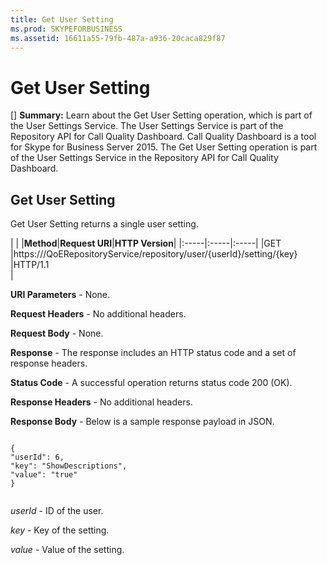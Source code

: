 ```yaml
---
title: Get User Setting
ms.prod: SKYPEFORBUSINESS
ms.assetid: 16611a55-79fb-487a-a936-20caca829f87
---
```



# Get User Setting
[] **Summary:** Learn about the Get User Setting operation, which is part of the User Settings Service. The User Settings Service is part of the Repository API for Call Quality Dashboard. Call Quality Dashboard is a tool for Skype for Business Server 2015.
The Get User Setting operation is part of the User Settings Service in the Repository API for Call Quality Dashboard.
  
    
    


## Get User Setting

Get User Setting returns a single user setting.
  
    
    

|
|
|**Method**|**Request URI**|**HTTP Version**|
|:-----|:-----|:-----|
|GET  <br/> |https://<portal>/QoERepositoryService/repository/user/{userId}/setting/{key}  <br/> |HTTP/1.1  <br/> |
   

  
    
    
 **URI Parameters** - None.
  
    
    
 **Request Headers** - No additional headers.
  
    
    
 **Request Body** - None.
  
    
    
 **Response** - The response includes an HTTP status code and a set of response headers.
  
    
    
 **Status Code** - A successful operation returns status code 200 (OK).
  
    
    
 **Response Headers** - No additional headers.
  
    
    
 **Response Body** - Below is a sample response payload in JSON.
  
    
    



```

{
"userId": 6,
"key": "ShowDescriptions",
"value": "true"
}


```

 *userId*  - ID of the user.
  
    
    
 *key*  - Key of the setting.
  
    
    
 *value*  - Value of the setting.
  
    
    

